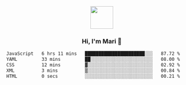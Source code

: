 <div align="center">
  <img src="https://media.giphy.com/media/v1.Y2lkPTc5MGI3NjExbWNrdHRsMmV6NHV1NGIwdXN6MmZpZ3g2c3oycDIxemcwdDluMjBmOCZlcD12MV9pbnRlcm5hbF9naWZfYnlfaWQmY3Q9cw/XEOUMqltCrGdCnatFF/giphy.gif" width="60px" align="center">
  <h3>Hi, I'm Mari 👋</h3>
</div>

<!--START_SECTION:waka-->

```txt
JavaScript   6 hrs 11 mins   ██████████████████████░░░   87.72 %
YAML         33 mins         ██░░░░░░░░░░░░░░░░░░░░░░░   08.00 %
CSS          12 mins         ▓░░░░░░░░░░░░░░░░░░░░░░░░   02.92 %
XML          3 mins          ▒░░░░░░░░░░░░░░░░░░░░░░░░   00.84 %
HTML         0 secs          ░░░░░░░░░░░░░░░░░░░░░░░░░   00.21 %
```

<!--END_SECTION:waka-->
